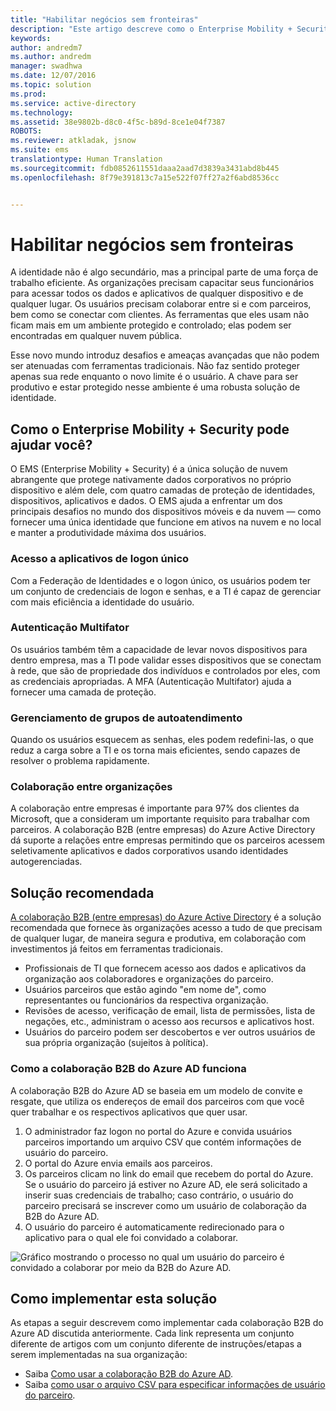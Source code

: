 ```yaml
---
title: "Habilitar negócios sem fronteiras"
description: "Este artigo descreve como o Enterprise Mobility + Security pode ser usado para fornecer uma única identidade que funcione em ativos na nuvem e no local, além de manter a produtividade máxima dos usuários aproveitando as ferramentas do Azure Active Directory."
keywords: 
author: andredm7
ms.author: andredm
manager: swadhwa
ms.date: 12/07/2016
ms.topic: solution
ms.prod: 
ms.service: active-directory
ms.technology: 
ms.assetid: 38e9802b-d8c0-4f5c-b89d-8ce1e04f7387
ROBOTS: 
ms.reviewer: atkladak, jsnow
ms.suite: ems
translationtype: Human Translation
ms.sourcegitcommit: fdb0852611551daaa2aad7d3839a3431abd8b445
ms.openlocfilehash: 8f79e391813c7a15e522f07ff27a2f6abd8536cc


---
```


# <a name="enable-business-without-borders"></a>Habilitar negócios sem fronteiras
A identidade não é algo secundário, mas a principal parte de uma força de trabalho eficiente. As organizações precisam capacitar seus funcionários para acessar todos os dados e aplicativos de qualquer dispositivo e de qualquer lugar. Os usuários precisam colaborar entre si e com parceiros, bem como se conectar com clientes. As ferramentas que eles usam não ficam mais em um ambiente protegido e controlado; elas podem ser encontradas em qualquer nuvem pública.

Esse novo mundo introduz desafios e ameaças avançadas que não podem ser atenuadas com ferramentas tradicionais. Não faz sentido proteger apenas sua rede enquanto o novo limite é o usuário. A chave para ser produtivo e estar protegido nesse ambiente é uma robusta solução de identidade.

## <a name="how-can-enterprise-mobility--security-help-you"></a>Como o Enterprise Mobility + Security pode ajudar você?
O EMS (Enterprise Mobility + Security) é a única solução de nuvem abrangente que protege nativamente dados corporativos no próprio dispositivo e além dele, com quatro camadas de proteção de identidades, dispositivos, aplicativos e dados. O EMS ajuda a enfrentar um dos principais desafios no mundo dos dispositivos móveis e da nuvem — como fornecer uma única identidade que funcione em ativos na nuvem e no local e manter a produtividade máxima dos usuários.

### <a name="access-to-single-sign-on-applications"></a>Acesso a aplicativos de logon único
Com a Federação de Identidades e o logon único, os usuários podem ter um conjunto de credenciais de logon e senhas, e a TI é capaz de gerenciar com mais eficiência a identidade do usuário.
### <a name="multi-factor-authentication"></a>Autenticação Multifator
Os usuários também têm a capacidade de levar novos dispositivos para dentro empresa, mas a TI pode validar esses dispositivos que se conectam à rede, que são de propriedade dos indivíduos e controlados por eles, com as credenciais apropriadas. A MFA (Autenticação Multifator) ajuda a fornecer uma camada de proteção.
### <a name="self-service-group-management"></a>Gerenciamento de grupos de autoatendimento
Quando os usuários esquecem as senhas, eles podem redefini-las, o que reduz a carga sobre a TI e os torna mais eficientes, sendo capazes de resolver o problema rapidamente.
### <a name="cross-organization-collaboration"></a>Colaboração entre organizações
A colaboração entre empresas é importante para 97% dos clientes da Microsoft, que a consideram um importante requisito para trabalhar com parceiros. A colaboração B2B (entre empresas) do Azure Active Directory dá suporte a relações entre empresas permitindo que os parceiros acessem seletivamente aplicativos e dados corporativos usando identidades autogerenciadas.

## <a name="recommended-solution"></a>Solução recomendada
[A colaboração B2B (entre empresas) do Azure Active Directory](https://azure.microsoft.com/documentation/articles/active-directory-b2b-what-is-azure-ad-b2b/) é a solução recomendada que fornece às organizações acesso a tudo de que precisam de qualquer lugar, de maneira segura e produtiva, em colaboração com investimentos já feitos em ferramentas tradicionais.
- Profissionais de TI que fornecem acesso aos dados e aplicativos da organização aos colaboradores e organizações do parceiro.
- Usuários parceiros que estão agindo "em nome de", como representantes ou funcionários da respectiva organização.
- Revisões de acesso, verificação de email, lista de permissões, lista de negações, etc., administram o acesso aos recursos e aplicativos host.
- Usuários do parceiro podem ser descobertos e ver outros usuários de sua própria organização (sujeitos à política).

### <a name="how-azure-ad-b2b-collaboration-works"></a>Como a colaboração B2B do Azure AD funciona

A colaboração B2B do Azure AD se baseia em um modelo de convite e resgate, que utiliza os endereços de email dos parceiros com que você quer trabalhar e os respectivos aplicativos que quer usar.

1. O administrador faz logon no portal do Azure e convida usuários parceiros importando um arquivo CSV que contém informações de usuário do parceiro.
2. O portal do Azure envia emails aos parceiros.
3. Os parceiros clicam no link do email que recebem do portal do Azure. Se o usuário do parceiro já estiver no Azure AD, ele será solicitado a inserir suas credenciais de trabalho; caso contrário, o usuário do parceiro precisará se inscrever como um usuário de colaboração da B2B do Azure AD.
4. O usuário do parceiro é automaticamente redirecionado para o aplicativo para o qual ele foi convidado a colaborar.

![Gráfico mostrando o processo no qual um usuário do parceiro é convidado a colaborar por meio da B2B do Azure AD.](./media/enable-business-without-borders/enable-business-without-borders-fig1.png)

## <a name="how-to-implement-this-solution"></a>Como implementar esta solução
As etapas a seguir descrevem como implementar cada colaboração B2B do Azure AD discutida anteriormente. Cada link representa um conjunto diferente de artigos com um conjunto diferente de instruções/etapas a serem implementadas na sua organização:
- Saiba [Como usar a colaboração B2B do Azure AD](https://azure.microsoft.com/documentation/articles/active-directory-b2b-detailed-walkthrough/).
- Saiba [como usar o arquivo CSV para especificar informações de usuário do parceiro](https://azure.microsoft.com/en-us/documentation/articles/active-directory-b2b-references-csv-file-format/).



<!--HONumber=Dec16_HO2-->


